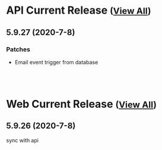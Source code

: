 
# API Current Release <small>([View All](/API.md))</small>
## 5.9.27 (2020-7-8)
### Patches 

- Email event trigger from database

<br><br>
# Web Current Release <small>([View All](/Web.md))</small>
## 5.9.26 (2020-7-8)
sync with api

  